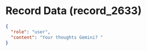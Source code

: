 # Record Data (record_2633)

```json
{
  "role": "user",
  "content": "Your thoughts Gemini? "
}
```
